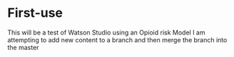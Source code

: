 # First-use
This will be a test of Watson Studio using an Opioid risk Model
I am attempting to add new content to a branch and then merge the branch into the master
